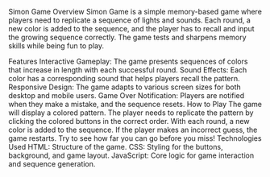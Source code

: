 Simon Game
Overview
Simon Game is a simple memory-based game where players need to replicate a sequence of lights and sounds. Each round, a new color is added to the sequence, and the player has to recall and input the growing sequence correctly. The game tests and sharpens memory skills while being fun to play.

Features
Interactive Gameplay: The game presents sequences of colors that increase in length with each successful round.
Sound Effects: Each color has a corresponding sound that helps players recall the pattern.
Responsive Design: The game adapts to various screen sizes for both desktop and mobile users.
Game Over Notification: Players are notified when they make a mistake, and the sequence resets.
How to Play
The game will display a colored pattern.
The player needs to replicate the pattern by clicking the colored buttons in the correct order.
With each round, a new color is added to the sequence.
If the player makes an incorrect guess, the game restarts.
Try to see how far you can go before you miss!
Technologies Used
HTML: Structure of the game.
CSS: Styling for the buttons, background, and game layout.
JavaScript: Core logic for game interaction and sequence generation.
